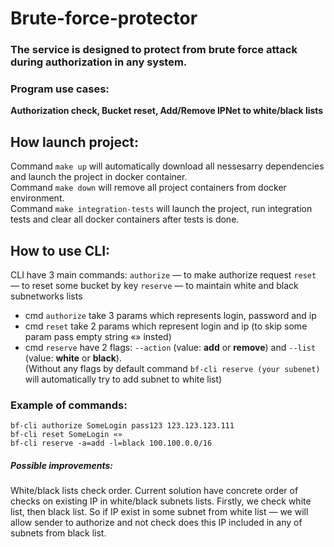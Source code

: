 # Brute-force-protector
### The service is designed to protect from brute force attack during authorization in any system. 

### Program use cases: 
**Authorization check, Bucket reset, Add/Remove IPNet to white/black lists**

## How launch project: 

Command `make up` will automatically download all nessesarry dependencies and launch the project in docker container. <br />
Command `make down` will remove all project containers from docker environment. <br />
Command `make integration-tests` will launch the project, run integration tests and clear all docker containers after tests is done. <br />

## How to use CLI:

CLI have 3 main commands: 
`authorize` — to make authorize request
`reset` — to reset some bucket by key
`reserve` — to maintain white and black subnetworks lists

- cmd `authorize` take 3 params which represents login, password and ip <br />
- cmd `reset` take 2 params which represent login and ip (to skip some param pass empty string «» insted) <br />
- cmd `reserve` have 2 flags: `--action` (value: **add** or **remove**) and `--list` (value: **white** or **black**). <br />
(Without any flags by default command `bf-cli reserve (your subenet)` will automatically try to add subnet to white list)

### Example of commands: 
	bf-cli authorize SomeLogin pass123 123.123.123.111
	bf-cli reset SomeLogin «»
	bf-cli reserve -a=add -l=black 100.100.0.0/16

##### Possible improvements:

White/black lists check order. Current solution have concrete order of checks on existing IP in white/black subnets lists. Firstly, we check white list, then black list. 
So if IP exist in some subnet from white list — we will allow sender to authorize and not check does this IP included in any of subnets from black list. 

